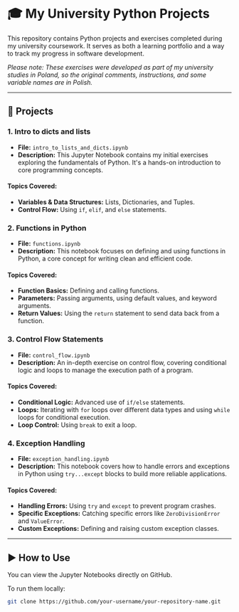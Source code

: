 # 🎓 My University Python Projects

This repository contains Python projects and exercises completed during my university coursework. It serves as both a learning portfolio and a way to track my progress in software development.

*Please note: These exercises were developed as part of my university studies in Poland, so the original comments, instructions, and some variable names are in Polish.*

---

## 📁 Projects

### 1. Intro to dicts and lists
* **File:** `intro_to_lists_and_dicts.ipynb`
* **Description:** This Jupyter Notebook contains my initial exercises exploring the fundamentals of Python. It's a hands-on introduction to core programming concepts.

#### Topics Covered:
* **Variables & Data Structures:** Lists, Dictionaries, and Tuples.
* **Control Flow:** Using `if`, `elif`, and `else` statements.

### 2. Functions in Python
* **File:** `functions.ipynb`
* **Description:** This notebook focuses on defining and using functions in Python, a core concept for writing clean and efficient code.

#### Topics Covered:
* **Function Basics:** Defining and calling functions.
* **Parameters:** Passing arguments, using default values, and keyword arguments.
* **Return Values:** Using the `return` statement to send data back from a function.

### 3. Control Flow Statements
* **File:** `control_flow.ipynb`
* **Description:** An in-depth exercise on control flow, covering conditional logic and loops to manage the execution path of a program.

#### Topics Covered:
* **Conditional Logic:** Advanced use of `if/else` statements.
* **Loops:** Iterating with `for` loops over different data types and using `while` loops for conditional execution.
* **Loop Control:** Using `break` to exit a loop.

### 4. Exception Handling
* **File:** `exception_handling.ipynb`
* **Description:** This notebook covers how to handle errors and exceptions in Python using `try...except` blocks to build more reliable applications.

#### Topics Covered:
* **Handling Errors:** Using `try` and `except` to prevent program crashes.
* **Specific Exceptions:** Catching specific errors like `ZeroDivisionError` and `ValueError`.
* **Custom Exceptions:** Defining and raising custom exception classes.

---

## ▶️ How to Use

You can view the Jupyter Notebooks directly on GitHub.

To run them locally:

```bash
git clone https://github.com/your-username/your-repository-name.git

